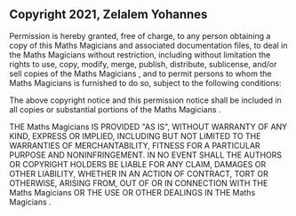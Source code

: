 ## Copyright 2021, Zelalem Yohannes

Permission is hereby granted, free of charge, to any person obtaining a copy of this Maths Magicians and associated documentation files, to deal in the Maths Magicians  without restriction, including without limitation the rights to use, copy, modify, merge, publish, distribute, sublicense, and/or sell copies of the Maths Magicians , and to permit persons to whom the Maths Magicians  is furnished to do so, subject to the following conditions:

The above copyright notice and this permission notice shall be included in all copies or substantial portions of the Maths Magicians .

THE Maths Magicians  IS PROVIDED "AS IS", WITHOUT WARRANTY OF ANY KIND, EXPRESS OR IMPLIED, INCLUDING BUT NOT LIMITED TO THE WARRANTIES OF MERCHANTABILITY, FITNESS FOR A PARTICULAR PURPOSE AND NONINFRINGEMENT. IN NO EVENT SHALL THE AUTHORS OR COPYRIGHT HOLDERS BE LIABLE FOR ANY CLAIM, DAMAGES OR OTHER LIABILITY, WHETHER IN AN ACTION OF CONTRACT, TORT OR OTHERWISE, ARISING FROM, OUT OF OR IN CONNECTION WITH THE Maths Magicians  OR THE USE OR OTHER DEALINGS IN THE Maths Magicians .
